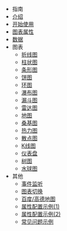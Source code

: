 - 指南
 - [介绍](/)
 - [开始使用](/start)
 - [图表属性](/props)
 - [数据](/data)
- 图表
  - [折线图](/line)
  - [柱状图](/histogram)
  - [条形图](/bar)
  - [饼图](/pie)
  - [环图](/ring)
  - [瀑布图](/waterfall)
  - [漏斗图](/funnel)
  - [雷达图](/radar)
  - [地图](/map)
  - [桑基图](/sankey)
  - [热力图](/heatmap)
  - [散点图](/scatter)
  - [K线图](/candle)
  - [仪表盘](/gauge)
  - [树图](/tree)
  - [水球图](/liquidfill)
- 其他
  - [事件监听](/event)
  - [图表切换](/toggle)
  - [百度/高德地图](/bmap)
  - [属性配置示例(1)](/props-demo1)
  - [属性配置示例(2)](/props-demo2)
  - [常见问题示例](/skill-demo)
